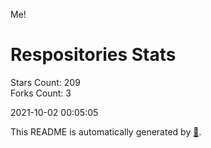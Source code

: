 Me!

# Respositories Stats
Stars Count: 209  
Forks Count: 3

2021-10-02 00:05:05  

This README is automatically generated by [🐰](https://github.com/rnitta/rnitta).
